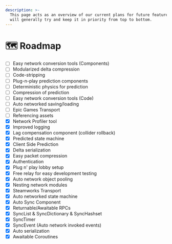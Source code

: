 ```yaml
---
description: >-
  This page acts as an overview of our current plans for future features. We
  will generally try and keep it in priority from top to bottom.
---
```


# 🗺️ Roadmap

* [ ] Easy network conversion tools (Components)
* [ ] Modularized delta compression
* [ ] Code-stripping
* [ ] Plug-n-play prediction components
* [ ] Deterministic physics for prediction
* [ ] Compression of prediction
* [ ] Easy network conversion tools (Code)
* [ ] Auto networked saving/loading
* [ ] Epic Games Transport
* [ ] Referencing assets
* [x] Network Profiler tool
* [x] Improved logging
* [x] Lag compensation component (collider rollback)
* [x] Predicted state machine
* [x] Client Side Prediction
* [x] Delta serialization
* [x] Easy packet compression
* [x] Authentication
* [x] Plug n' play lobby setup
* [x] Free relay for easy development testing
* [x] Auto network object pooling
* [x] Nesting network modules
* [x] Steamworks Transport
* [x] Auto networked state machine
* [x] Auto Sync Component
* [x] Returnable/Awaitable RPCs
* [x] SyncList & SyncDictionary & SyncHashset
* [x] SyncTimer
* [x] SyncEvent (Auto network invoked events)
* [x] Auto serialization
* [x] Awaitable Coroutines
